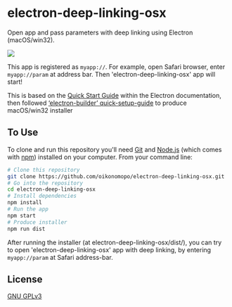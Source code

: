 # electron-deep-linking-osx


Open app and pass parameters with deep linking using Electron (macOS/win32).

![](https://github.com/oikonomopo/electron-deep-linking-osx/blob/master/electron-deeplinking-osx-example.gif)

This app is registered as ```myapp://```. For example, open Safari browser, enter ```myapp://param``` at address bar. Then 'electron-deep-linking-osx' app will start!

This is based on the [Quick Start Guide](http://electron.atom.io/docs/tutorial/quick-start) within the Electron documentation, then followed [‘electron-builder’ quick-setup-guide](https://github.com/electron-userland/electron-builder#quick-setup-guide) to produce macOS/win32 installer

## To Use

To clone and run this repository you'll need [Git](https://git-scm.com) and [Node.js](https://nodejs.org/en/download/) (which comes with [npm](http://npmjs.com)) installed on your computer. From your command line:

```bash
# Clone this repository
git clone https://github.com/oikonomopo/electron-deep-linking-osx.git
# Go into the repository
cd electron-deep-linking-osx
# Install dependencies
npm install
# Run the app
npm start
# Produce installer
npm run dist
```
After running the installer (at electron-deep-linking-osx/dist/), you can try to open 'electron-deep-linking-osx' app with deep linking, by entering ```myapp://param``` at Safari address-bar.

## License

[GNU GPLv3](LICENSE.md)
